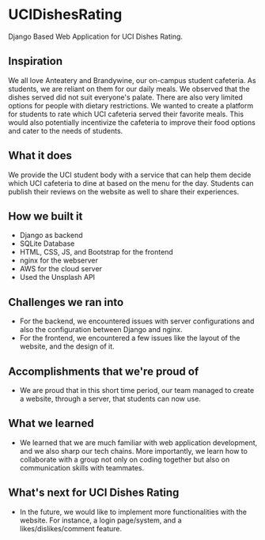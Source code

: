 # UCIDishesRating
Django Based Web Application for UCI Dishes Rating.

## Inspiration
We all love Anteatery and Brandywine, our on-campus student cafeteria. As students, we are reliant on them for our daily meals. We observed that the dishes served did not suit everyone's palate. There are also very limited options for people with dietary restrictions. We wanted to create a platform for students to rate which UCI cafeteria served their favorite meals. This would also potentially incentivize the cafeteria to improve their food options and cater to the needs of students.

## What it does
We provide the UCI student body with a service that can help them decide which UCI cafeteria to dine at based on the menu for the day. Students can publish their reviews on the website as well to share their experiences.

## How we built it
- Django as backend
- SQLite Database
- HTML, CSS, JS, and Bootstrap for the frontend
- nginx for the webserver
- AWS for the cloud server
- Used the Unsplash API

## Challenges we ran into
- For the backend, we encountered issues with server configurations and also the configuration between Django and nginx.
- For the frontend, we encountered a few issues like the layout of the website, and the design of it. 

## Accomplishments that we're proud of
- We are proud that in this short time period, our team managed to create a website, through a server, that students can now use.

## What we learned
- We learned that we are much familiar with web application development,  and we also sharp our tech chains. More importantly, we learn how to collaborate with a group not only on coding together but also on communication skills with teammates.

## What's next for UCI Dishes Rating
- In the future, we would like to implement more functionalities with the website. For instance, a login page/system, and a likes/dislikes/comment feature.